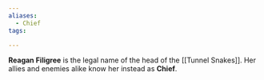 ```yaml
---
aliases:
  - Chief
tags:

---
```

**Reagan Filigree** is the legal name of the head of the [[Tunnel Snakes]]. Her allies and enemies alike know her instead as **Chief**.